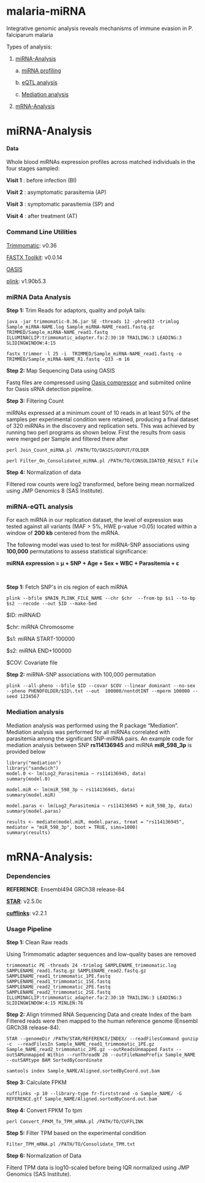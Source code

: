 # malaria-miRNA
Integrative genomic analysis reveals mechanisms of immune evasion in P. falciparum malaria

Types of analysis:

1) [miRNA-Analysis](#miRNA-Analysis)

    a. [miRNA profiling](#miRNA-Data-Analysis)
  
    b. [eQTL analysis](#miRNA-eQTL-analysis)
  
    c. [Mediation analysis](#Mediation-analysis)
    

2) [mRNA-Analysis](#mRNA-Analysis)

# miRNA-Analysis

#### Data
Whole blood miRNAs expression profiles across matched individuals  in the four stages sampled: 

**Visit 1** : before infection (BI)

**Visit 2** : asymptomatic parasitemia (AP)

**Visit 3** : symptomatic  parasitemia (SP) and

**Visit 4** : after treatment (AT)

### Command Line Utilities
[Trimmomatic](http://www.usadellab.org/cms/?page=trimmomatic): v0.36

[FASTX Toolkit](http://hannonlab.cshl.edu/fastx_toolkit/): v0.0.14

[OASIS](http://oasis.ims.bio/)

[plink](https://www.cog-genomics.org/plink/): v1.90b5.3 

### miRNA Data Analysis


**Step 1:** Trim Reads for adaptors, quality and polyA tails:

```
java -jar trimmomatic-0.36.jar SE -threads 12 -phred33 -trimlog Sample_miRNA-NAME.log Sample_miRNA-NAME_read1.fastq.gz TRIMMED/Sample_miRNA-NAME_read1.fastq ILLUMINACLIP:trimmomatic_adapter.fa:2:30:10 TRAILING:3 LEADING:3 SLIDINGWINDOW:4:15

fastx_trimmer -l 25 -i  TRIMMED/Sample_miRNA-NAME_read1.fastq -o  TRIMMED/Sample_miRNA-NAME_R1.fastq -Q33 -m 16

```
**Step 2:** Map Sequencing Data using OASIS

Fastq files are compressed using [Oasis compressor](http://oasis.ims.bio/manual/srna_input.html#oasis-compressor) and submiited online for Oasis sRNA detection pipeline.

**Step 3:**  Filtering Count

miRNAs expressed at a minimum count of 10 reads in at least 50% of the samples per experimental condition were retained, producing a final dataset of 320 miRNAs in the discovery and replication sets. This was achieved by running two perl programs as shown below. First the results from oasis were merged per Sample and filtered there after
```
perl Join_Count_miRNA.pl /PATH/TO/OASIS/OUPUT/FOLDER

perl Filter_On_Consolidated_miRNA.pl /PATH/TO/CONSOLIDATED_RESULT File 

```
**Step 4:** Normalization of data 

Filtered row counts were  log2 transformed, before being mean normalized using JMP Genomics 8 (SAS Institute).

### miRNA-eQTL analysis

For each miRNA in our replication dataset, the level of expression was tested against all variants (MAF > 5%, HWE p-value >0.05) located within a window of **200 kb** centered from the miRNA.

The following model was used to test for miRNA-SNP associations using **100,000** permutations to assess statistical significance:

**miRNA expression = μ + SNP + Age + Sex + WBC + Parasitemia + ε**

<br>

**Step 1:** Fetch SNP's in cis region of each miRNA

```
plink --bfile $MAIN_PLINK_FILE_NAME --chr $chr  --from-bp $s1 --to-bp $s2 --recode --out $ID --make-bed

```

$ID: miRNAID       

$chr: miRNA Chromosome      

$s1: miRNA START-100000 

$s2: miRNA END+100000

$COV: Covariate file


**Step 2:** miRNA-SNP associations with  100,000 permutation
```
plink --all-pheno --bfile $ID --covar $COV --linear dominant --no-sex --pheno PHENOFOLDER/$ID\.txt --out  100000/nontdtINT --mperm 100000 --seed 1234567 

```
### Mediation analysis
Mediation analysis was performed using the R package “Mediation”. Mediation analysis was performed for all miRNAs correlated with parasitemia among the significant SNP-miRNA pairs. An example code for mediation analysis between SNP **rs114136945** and miRNA **miR_598_3p** is provided below

```
library("mediation")
library("sandwich")
model.0 <- lm(Log2_Parasitemia ~ rs114136945, data)
summary(model.0)

model.miR <- lm(miR_598_3p ~ rs114136945, data)
summary(model.miR)

model.paras <- lm(Log2_Parasitemia ~ rs114136945 + miR_598_3p, data)
summary(model.paras)

results <- mediate(model.miR, model.paras, treat = "rs114136945", mediator = "miR_598_3p", boot = TRUE, sims=1000)
summary(results)
```

# mRNA-Analysis:

### Dependencies
**REFERENCE**: Ensembl494 GRCh38 release-84

[**STAR**](https://github.com/alexdobin/STAR): v2.5.0c

[**cufflinks**](http://cole-trapnell-lab.github.io/cufflinks/):  v2.2.1


### Usage Pipeline

**Step 1:** Clean Raw reads

Using Trimmomatic  adapter sequences and low-quality bases are removed
```
trimmomatic PE -threads 24 -trimlog SAMPLENAME_trimmomatic.log SAMPLENAME_read1.fastq.gz SAMPLENAME_read2.fastq.gz SAMPLENAME_read1_trimmomatic_1PE.fastq SAMPLENAME_read1_trimmomatic_1SE.fastq SAMPLENAME_read2_trimmomatic_2PE.fastq SAMPLENAME_read2_trimmomatic_2SE.fastq ILLUMINACLIP:trimmomatic_adapter.fa:2:30:10 TRAILING:3 LEADING:3 SLIDINGWINDOW:4:15 MINLEN:76
```

**Step 2:** Align trimmed RNA Sequencing Data and create Index of the bam
Filtered reads were then mapped to the human reference genome (Ensembl GRCh38 release-84).
```
STAR --genomeDir /PATH/STAR/REFERENCE/INDEX/ --readFilesCommand gunzip -c  --readFilesIn Sample_NAME_read1_trimmomatic_1PE.gz Sample_NAME_read2_trimmomatic_2PE.gz --outReadsUnmapped Fastx --outSAMunmapped Within --runThreadN 28 --outFileNamePrefix Sample_NAME --outSAMtype BAM SortedByCoordinate

samtools index Sample_NAME/Aligned.sortedByCoord.out.bam
```
**Step 3:** Calculate FPKM 
```
cufflinks -p 10 --library-type fr-firststrand -o Sample_NAME/ -G REFERENCE.gtf Sample_NAME/Aligned.sortedByCoord.out.bam
```

**Step 4:** Convert FPKM To tpm 
```
perl Convert_FPKM_To_TPM_mRNA.pl /PATH/TO/CUFFLINK
```
**Step 5:** Filter TPM based on the experimental condition

```
Filter_TPM_mRNA.pl /PATH/TO/Consolidate_TPM.txt
```

**Step 6:** Normalization of Data 

Filterd TPM data is log10-scaled before being  IQR normalized using JMP Genomics (SAS Institute).
